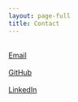 ```yaml
---
layout: page-full
title: Contact
---
```

<br>
<a href="mailto:stanislaw.j.kosinski@gmail.com"> Email </a> <br>
<br>
<a href="https://github.com/SKosinski/"> GitHub </a> <br>
<br>
<a href="https://www.linkedin.com/in/stanislaw-kosinski/"> LinkedIn </a> <br>
